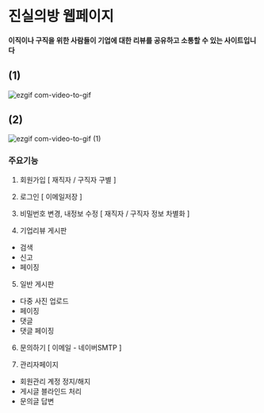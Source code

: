# 진실의방 웹페이지
#### 이직이나 구직을 위한 사람들이 기업에 대한 리뷰를 공유하고 소통할 수 있는 사이트입니다

## (1)
![ezgif com-video-to-gif](https://user-images.githubusercontent.com/67407666/88572426-124f5d00-d07a-11ea-9757-b9fd98626fb7.gif)

## (2)
![ezgif com-video-to-gif (1)](https://user-images.githubusercontent.com/67407666/88572437-19766b00-d07a-11ea-8840-a9f902213054.gif)



### 주요기능

1. 회원가입 [ 재직자 / 구직자 구별 ] 

2. 로그인 [ 이메일저장 ] 

3. 비밀번호 변경, 내정보 수정 [ 재직자 / 구직자 정보 차별화 ]

4. 기업리뷰 게시판 
  - 검색
  - 신고
  - 페이징
  
5. 일반 게시판 
  - 다중 사진 업로드
  - 페이징
  - 댓글
  - 댓글 페이징
  
6. 문의하기 [ 이메일 - 네이버SMTP ]

7. 관리자페이지 
 - 회원관리 계정 정지/해지
 - 게시글 블라인드 처리
 - 문의글 답변

